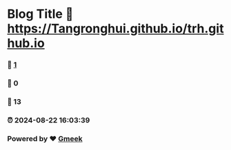 # Blog Title :link: https://Tangronghui.github.io/trh.github.io 
### :page_facing_up: [1](https://Tangronghui.github.io/trh.github.io/tag.html) 
### :speech_balloon: 0 
### :hibiscus: 13 
### :alarm_clock: 2024-08-22 16:03:39 
### Powered by :heart: [Gmeek](https://github.com/Meekdai/Gmeek)
